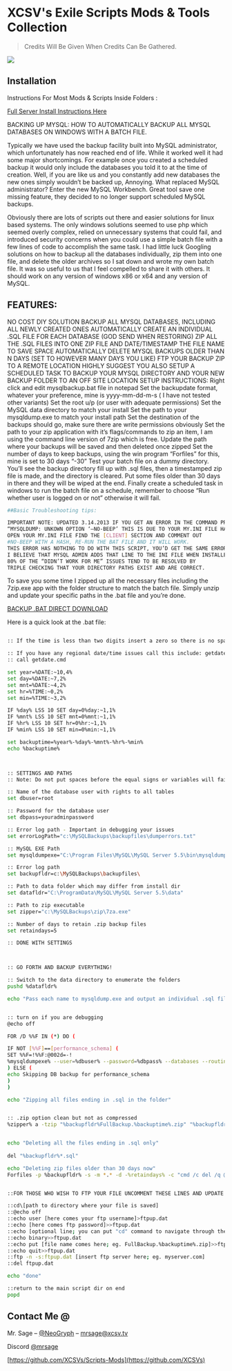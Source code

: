 # XCSV's Exile Scripts Mods & Tools Collection
> Credits Will Be Given When Credits Can Be Gathered.


![](header.png)

## Installation

Instructions For Most Mods & Scripts Inside Folders :

<a href="https://github.com/XCSVs/Scripts-Mods/blob/master/INSTRUCTIONS/Exile%20Server%20Owner%20Guide%20v1.7.pdf
">Full Server Install Instructions Here</a>

BACKING UP MYSQL: HOW TO AUTOMATICALLY BACKUP ALL MYSQL DATABASES ON WINDOWS WITH A BATCH FILE.


 Typically we have used the backup facility built into MySQL administrator, which unfortunately has now reached end of life. While it worked well it had some major shortcomings. For example once you created a scheduled backup it would only include the databases you told it to at the time of creation.
  Well, if you are like us and you constantly add new databases the new ones simply wouldn’t be backed up, Annoying. What replaced MySQL administrator? Enter the new MySQL Workbench. Great tool save one missing feature, they decided to no longer support scheduled MySQL backups.

Obviously there are lots of scripts out there and easier solutions for linux based systems. The only windows solutions seemed to use php which seemed overly complex, relied on unnecessary systems that could fail, and introduced security concerns when you could use a simple batch file with a few lines of code to accomplish the same task. 
I had little luck Googling solutions on how to backup all the databases individually, zip them into one file, and delete the older archives so I sat down and wrote my own batch file. It was so useful to us that I feel compelled to share it with others. It should work on any version of windows x86 or x64 and any version of MySQL.


## FEATURES:

NO COST DIY SOLUTION
BACKUP ALL MYSQL DATABASES, INCLUDING ALL NEWLY CREATED ONES AUTOMATICALLY
CREATE AN INDIVIDUAL .SQL FILE FOR EACH DATABASE (GOD SEND WHEN RESTORING)
ZIP ALL THE .SQL FILES INTO ONE ZIP FILE AND DATE/TIMESTAMP THE FILE NAME TO SAVE SPACE
AUTOMATICALLY DELETE MYSQL BACKUPS OLDER THAN N DAYS (SET TO HOWEVER MANY DAYS YOU LIKE)
FTP YOUR BACKUP ZIP TO A REMOTE LOCATION
HIGHLY SUGGEST YOU ALSO SETUP A SCHEDULED TASK TO BACKUP YOUR MYSQL DIRECTORY AND YOUR NEW BACKUP FOLDER TO AN OFF SITE LOCATION
SETUP INSTRUCTIONS:
Right click and edit mysqlbackup.bat file in notepad
Set the backupdate format, whatever your preference, mine is yyyy-mm-dd-m-s ( I have not tested other variants)
Set the root u/p (or user with adequate permissions)
Set the MySQL data directory to match your install
Set the path to your mysqldump.exe to match your install path
Set the destination of the backups should go, make sure there are write permissions obviously
Set the path to your zip application with it’s flags/commands to zip an item, I am using the command line version of 7zip which is free.
Update the path where your backups will be saved and then deleted once zipped
Set the number of days to keep backups, using the win program “Forfiles” for this, mine is set to 30 days “-30”
Test your batch file on a dummy directory. You’ll see the backup directory fill up with .sql files, then a timestamped zip file is made, and the directory is cleared. Put some files older than 30 days in there and they will be wiped at the end.
Finally create a scheduled task in windows to run the batch file on a schedule, remember to choose “Run whether user is logged on or not” otherwise it will fail.
 


```sh
##Basic Troubleshooting tips:

IMPORTANT NOTE: UPDATED 3.14.2013 IF YOU GET AN ERROR IN THE COMMAND PROMPT STATING
“MYSQLDUMP: UNKOWN OPTION ‘–NO-BEEP’ THIS IS DUE TO YOUR MY.INI FILE HAVING AN INVALID OPTION UNDER [CLIENT].
OPEN YOUR MY.INI FILE FIND THE [CLIENT] SECTION AND COMMENT OUT 
#NO-BEEP WITH A HASH, RE-RUN THE BAT FILE AND IT WILL WORK.
THIS ERROR HAS NOTHING TO DO WITH THIS SCRIPT, YOU’D GET THE SAME ERROR IF YOU RAN MYSQLDUMP.EXE DIRECTLY.
I BELIEVE THAT MYSQL ADMIN ADDS THAT LINE TO THE INI FILE WHEN INSTALLED, THANKS ORACLE.
80% OF THE “DIDN’T WORK FOR ME” ISSUES TEND TO BE RESOLVED BY 
TRIPLE CHECKING THAT YOUR DIRECTORY PATHS EXIST AND ARE CORRECT.
```

 

To save you some time I zipped up all the necessary files including the 7zip.exe app with the folder structure to match the batch file. Simply unzip and update your specific paths in the .bat file and you’re done.


<a href="https://www.redolive.com/downloads/Auto-MySQL-Backup-Win-1.5.zip
">BACKUP .BAT DIRECT DOWNLOAD</a>


Here is a quick look at the .bat file:


```sh

:: If the time is less than two digits insert a zero so there is no space to break the filename

:: If you have any regional date/time issues call this include: getdate.cmd  credit: Simon Sheppard for this cmd - untested
:: call getdate.cmd

set year=%DATE:~10,4%
set day=%DATE:~7,2%
set mnt=%DATE:~4,2%
set hr=%TIME:~0,2%
set min=%TIME:~3,2%

IF %day% LSS 10 SET day=0%day:~1,1%
IF %mnt% LSS 10 SET mnt=0%mnt:~1,1%
IF %hr% LSS 10 SET hr=0%hr:~1,1%
IF %min% LSS 10 SET min=0%min:~1,1%

set backuptime=%year%-%day%-%mnt%-%hr%-%min%
echo %backuptime%



:: SETTINGS AND PATHS 
:: Note: Do not put spaces before the equal signs or variables will fail

:: Name of the database user with rights to all tables
set dbuser=root

:: Password for the database user
set dbpass=youradminpassword

:: Error log path - Important in debugging your issues
set errorLogPath="c:\MySQLBackups\backupfiles\dumperrors.txt"

:: MySQL EXE Path
set mysqldumpexe="C:\Program Files\MySQL\MySQL Server 5.5\bin\mysqldump.exe"

:: Error log path
set backupfldr=c:\MySQLBackups\backupfiles\

:: Path to data folder which may differ from install dir
set datafldr="C:\ProgramData\MySQL\MySQL Server 5.5\data"

:: Path to zip executable
set zipper="c:\MySQLBackups\zip\7za.exe"

:: Number of days to retain .zip backup files 
set retaindays=5

:: DONE WITH SETTINGS



:: GO FORTH AND BACKUP EVERYTHING!

:: Switch to the data directory to enumerate the folders
pushd %datafldr%

echo "Pass each name to mysqldump.exe and output an individual .sql file for each"


:: turn on if you are debugging
@echo off

FOR /D %%F IN (*) DO (

IF NOT [%%F]==[performance_schema] (
SET %%F=!%%F:@002d=-!
%mysqldumpexe% --user=%dbuser% --password=%dbpass% --databases --routines --log-error=%errorLogPath% %%F > "%backupfldr%%%F.%backuptime%.sql"
) ELSE (
echo Skipping DB backup for performance_schema
)
)

echo "Zipping all files ending in .sql in the folder"


:: .zip option clean but not as compressed
%zipper% a -tzip "%backupfldr%FullBackup.%backuptime%.zip" "%backupfldr%*.sql"


echo "Deleting all the files ending in .sql only"
 
del "%backupfldr%*.sql"

echo "Deleting zip files older than 30 days now"
Forfiles -p %backupfldr% -s -m *.* -d -%retaindays% -c "cmd /c del /q @path"


::FOR THOSE WHO WISH TO FTP YOUR FILE UNCOMMENT THESE LINES AND UPDATE - Thanks Kamil for this addition!

::cd\[path to directory where your file is saved]
::@echo off
::echo user [here comes your ftp username]>ftpup.dat
::echo [here comes ftp password]>>ftpup.dat
::echo [optional line; you can put "cd" command to navigate through the folders on the ftp server; eg. cd\folder1\folder2]>>ftpup.dat
::echo binary>>ftpup.dat
::echo put [file name comes here; eg. FullBackup.%backuptime%.zip]>>ftpup.dat
::echo quit>>ftpup.dat
::ftp -n -s:ftpup.dat [insert ftp server here; eg. myserver.com]
::del ftpup.dat

echo "done"

::return to the main script dir on end
popd

```



## Contact Me @

Mr. Sage – [@NeoGryph](https://twitter.com/NeoGryph) – mrsage@xcsv.tv

Discord [@mrsage](https://discord.gg/tvhquY6)

[https://github.com/XCSVs/Scripts-Mods](https://github.com/XCSVs)